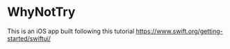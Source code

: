 # WhyNotTry
This is an iOS app built following this tutorial https://www.swift.org/getting-started/swiftui/
